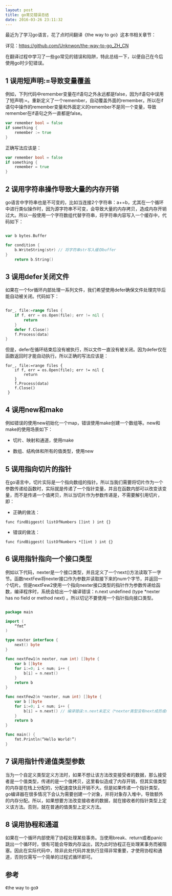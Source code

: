 ```yaml
---
layout: post
title: go常见错误总结
date: 2016-03-26 23:11:32
---
```


最近为了学习go语言，花了点时间翻译《the way to go》这本书相关章节：

详见：https://github.com/Unknwon/the-way-to-go_ZH_CN

在翻译过程中学习了一些go常见的错误和陷阱，特此总结一下，以便自己在今后使用go时少犯错误。

## 1 误用短声明:=导致变量覆盖

例如，下列代码中remember变量在if语句之外永远都是false，因为if语句中误用了短声明:=。重新定义了一个remember，自动覆盖外面的remember。所以在if语句中操作的remember变量和外面定义的remember不是同一个变量，导致remember在if语句之外一直都是false。

```go
var remember bool = false
if something {
    remember := true
}
```

正确写法应该是：

```go
var remember bool = false
if something {
    remember = true 
}
```

## 2 误用字符串操作导致大量的内存开销

go语言中字符串也是不可变的，比如当连接2个字符串：a+=b，尤其在一个循环中进行类似操作时，因为源字符串不可变，会导致大量的内存拷贝，造成内存开销过大。所以一般使用一个字符数组代替字符串，将字符串内容写入一个缓存中，代码如下：

```go

var b bytes.Buffer

for condition {
    b.WriteString(str) // 将字符串str写入缓存buffer
}
    return b.String()

```

## 3 误用defer关闭文件

如果在一个for循环内部处理一系列文件，我们希望使用defer确保文件处理完毕后能自动被关闭。代码如下：

```go

for_, file:=range files {
    if f, err = os.Open(file); err != nil {
        return
    }
    defer f.Close()
    f.Process(data)
}

```

但是，defer在循环结束后没有被执行，所以文件一直没有被关闭。因为defer仅在函数返回时才能自动执行。所以正确的写法应该是：
  
    for_, file:=range files {
        if f, err = os.Open(file); err != nil {
            return
        }
        f.Process(data)
        f.Close()
     }

## 4 误用new和make

例如错误的使用new初始化一个map，错误使用make创建一个数组等。new和make的使用场景如下：

- 切片、映射和通道，使用make

- 数组、结构体和所有的值类型，使用new 

## 5 误用指向切片的指针

在go语言中，切片实际是一个指向数组的指针。所以当我们需要将切片作为一个参数传递给函数时，实际就是传递了一个指针变量，并且在函数内部可以改变该变量，而不是传递一个值拷贝，所以当切片作为参数传递是，不需要解引用切片，即：

- 正确的做法：

`func findBiggest( listOfNumbers []int ) int {}`

- 错误的做法：

`func findBiggest( listOfNumbers *[]int ) int {}`

## 6 误用指针指向一个接口类型

例如以下代码，nexter是一个接口类型，并且定义了一个next()方法读取下一字节。函数nextFew将nexter接口作为参数并读取接下来的num个字节，并返回一个切片。但是nextFew2使用一个指向nexter接口类型的指针作为参数传递给函数，编译程序时，系统会给出一个编译错误：n.next undefined (type *nexter has no field or method next) 。所以切记不要使用一个指针指向接口类型。


```go

package main

import (
    “fmt”
)

type nexter interface {
    next() byte
}

func nextFew1(n nexter, num int) []byte {
    var b []byte
    for i:=0; i < num; i++ {
        b[i] = n.next()
    }
    return b
}

func nextFew2(n *nexter, num int) []byte {
    var b []byte
    for i:=0; i < num; i++ {
        b[i] = n.next() // 编译错误:n.next未定义（*nexter类型没有next成员或next方法）
    }
    return b
}

func main() {
    fmt.Println(“Hello World!”)
}

```

## 7 误用指针传递值类型参数

当为一个自定义类型定义方法时，如果不想让该方法改变接受者的数据，那么接受者是一个值类型，传递的是一个值拷贝，这里看似造成了内存开销，但其实值类型的内存是在栈上分配的，分配速度快且开销不大。但是如果传递一个指针类型，go编译器在很多情况下会认为需要创建一个对象，并将对象存入堆中，导致额外的内存分配。所以，如果想要方法改变接收者的数据，就在接收者的指针类型上定义该方法。否则，就在普通的值类型上定义方法。

## 8 误用协程和通道

如果在一个循环内部使用了协程处理某些事务。当使用break、return或者panic跳出一个循环时，很有可能会导致内存溢出，因为此时协程正在处理某事务而被阻塞。因此在实际代码中，除非此处代码并发执行显得非常重要，才使用协程和通道，否则仅需写一个简单的过程式循环即可。

## 参考

《the way to go》

